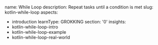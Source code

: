 name: While Loop
description: Repeat tasks until a condition is met
slug: kotlin-while-loop
aspects:
  - introduction
learnType: GROKKING
section: '0'
insights:
  - kotlin-while-loop-intro
  - kotlin-while-loop-example
  - kotlin-while-loop-real-world
